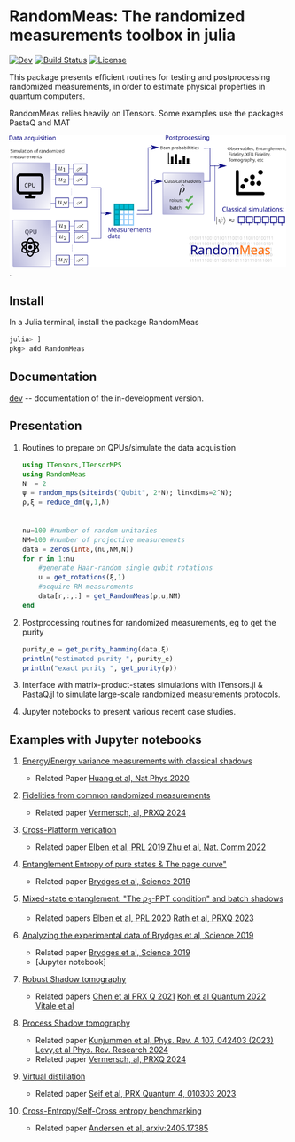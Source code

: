 # RandomMeas: The randomized measurements toolbox in julia

[![Dev](https://img.shields.io/badge/docs-dev-blue.svg)](https://bvermersch.github.io/RandomMeas.jl/dev/)
[![Build Status](https://github.com/bvermersch/RandomMeas.jl/actions/workflows/CI.yml/badge.svg?branch=main)](https://github.com/bvermersch/RandomMeas.jl/actions/workflows/CI.yml?query=branch%3Amain)
[![License](https://img.shields.io/badge/License-Apache%202.0-blue.svg)](https://opensource.org/licenses/Apache-2.0)

This package presents efficient routines for testing and postprocessing randomized measurements, in order to estimate physical properties in quantum computers. 

RandomMeas relies heavily on ITensors. Some examples use the packages PastaQ and MAT

<img src="Pics/RandomMeas.png" alt="drawing" width="500"/>. 


## Install
In a Julia terminal, install the package RandomMeas
```julia
julia> ]
pkg> add RandomMeas
```


## Documentation
[dev](https://bvermersch.github.io/RandomMeas.jl/dev/) -- documentation of the in-development version.


## Presentation

1) Routines to prepare on QPUs/simulate the data acquisition

	```julia
	using ITensors,ITensorMPS
	using RandomMeas
	N  = 2
	ψ = random_mps(siteinds("Qubit", 2*N); linkdims=2^N);
	ρ,ξ = reduce_dm(ψ,1,N)
	

	nu=100 #number of random unitaries
	NM=100 #number of projective measurements
	data = zeros(Int8,(nu,NM,N))
	for r in 1:nu
	    #generate Haar-random single qubit rotations
	    u = get_rotations(ξ,1)
	    #acquire RM measurements
	    data[r,:,:] = get_RandomMeas(ρ,u,NM)
	end
	``` 

2) Postprocessing routines for randomized measurements, eg to get the purity
	
	```julia
	purity_e = get_purity_hamming(data,ξ)
    println("estimated purity ", purity_e)
    println("exact purity ", get_purity(ρ))
	``` 
	
2) Interface with matrix-product-states simulations with ITensors.jl & PastaQ.jl to simulate large-scale randomized measurements protocols.
	
3) Jupyter notebooks to present various recent case studies.

## Examples with Jupyter notebooks

1)  [Energy/Energy variance measurements with classical shadows](https://github.com/bvermersch/RandomMeas.jl/blob/main/examples/EnergyVarianceMeasurements.ipynb)
	+ Related Paper [Huang et al, Nat Phys 2020](https://doi.org/10.1038/s41567-020-0932-7)

2) [Fidelities from common randomized measurements](https://github.com/bvermersch/RandomMeas.jl/blob/main/examples/FidelityCommonRandomizedMeasurements.ipynb)
	+ Related paper [Vermersch, al, PRXQ 2024](https://doi.org/10.1103/PRXQuantum.5.010352)

3) [Cross-Platform verication](https://github.com/bvermersch/RandomMeas.jl/blob/main/examples/CrossPlatform.ipynb)
	+ Related paper [Elben et al, PRL 2019 ](https://doi.org/10.1103/PhysRevLett.124.010504)[Zhu et al, Nat. Comm 2022](https://www.nature.com/articles/s41467-022-34279-5)

4) [Entanglement Entropy of pure states & The page curve"](https://github.com/bvermersch/RandomMeas.jl/blob/main/examples/PureStateEntanglement.ipynb)
	+ Related paper [Brydges et al, Science 2019](https://doi.org/10.1126/science.aau4963)

5) [Mixed-state entanglement: "The $p_3$-PPT condition" and batch shadows](https://github.com/bvermersch/RandomMeas.jl/blob/main/examples/MixedStateEntanglement.ipynb)
	+ Related papers [Elben et al, PRL 2020](https://link.aps.org/doi/10.1103/PhysRevLett.125.200501)   [Rath et al, PRXQ 2023](https://doi.org/10.1103/PRXQuantum.4.010318)
	
6) [Analyzing the experimental data of Brydges et al, Science 2019](https://github.com/bvermersch/RandomMeas.jl/blob/main/examples/BrydgesScience2019.ipynb)
	+ Related paper [Brydges et al, Science 2019](https://doi.org/10.1126/science.aau4963)
	+ [Jupyter notebook]
	
7) [Robust Shadow tomography](https://github.com/bvermersch/RandomMeas.jl/blob/main/examples/RobustShadowTomography.ipynb)
	+ Related papers
	[Chen et al PRX Q 2021](https://doi.org/10.1103/PRXQuantum.2.030348)
	[Koh et al Quantum 2022](https://quantum-journal.org/papers/q-2022-08-16-776/)
	[Vitale et al](http://arxiv.org/abs/2307.16882)
	
8) [Process Shadow tomography](https://github.com/bvermersch/RandomMeas.jl/blob/main/examples/ProcessShadowTomography.ipynb)
 	+ Related paper [Kunjummen et al, Phys. Rev. A 107, 042403 (2023)](
 	https://journals.aps.org/pra/abstract/10.1103/PhysRevA.107.042403)
 	[ Levy,et al Phys. Rev. Research 2024](https://journals.aps.org/prresearch/abstract/10.1103/PhysRevResearch.6.013029)
 	+ Related paper [Vermersch, al, PRXQ 2024](https://doi.org/10.1103/PRXQuantum.5.010352)

9) [Virtual distillation](https://github.com/bvermersch/RandomMeas.jl/blob/main/examples/VirtualDistillation.ipynb)
	+ Related paper [Seif et al, PRX Quantum 4, 010303 2023](https://journals.aps.org/prxquantum/abstract/10.1103/PRXQuantum.4.010303)

10) [Cross-Entropy/Self-Cross entropy benchmarking](https://github.com/bvermersch/RandomMeas.jl/blob/main/examples/CrossEntropy.ipynb)
	+ Related paper [Andersen et al, arxiv:2405.17385](https://arxiv.org/abs/2405.17385)
